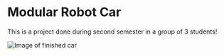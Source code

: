 # Modular Robot Car

This is a project done during second semester in a group of 3 students!

![Image of finished car](../images/robottiauto_kuva1.jpg?raw=true "Robot car")
